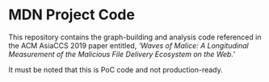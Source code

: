 # MDN Project Code

This repository contains the graph-building and analysis code referenced in the ACM AsiaCCS 2019 paper entitled, _'Waves of Malice: A Longitudinal Measurement of the Malicious File Delivery Ecosystem on the Web.'_

It must be noted that this is PoC code and not production-ready.

